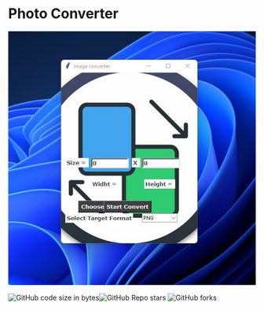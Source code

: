 # Photo Converter

![Photo Converter](https://github.com/Mirko-r/photo_converter/raw/main/screenshot.jpg)

![GitHub code size in bytes](https://img.shields.io/github/languages/code-size/Mirko-r/photo_converter)![GitHub Repo stars](https://img.shields.io/github/stars/Mirko-r/photo_converter?style=social) ![GitHub forks](https://img.shields.io/github/forks/Mirko-r/photo_converter?style=social)

